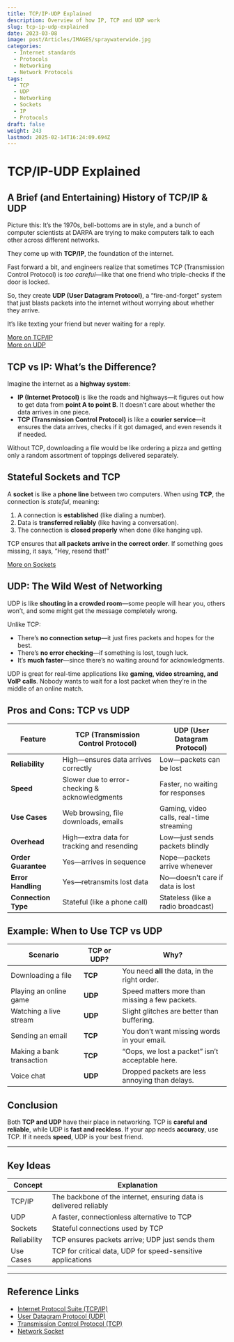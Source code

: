 ```yaml
---
title: TCP/IP-UDP Explained
description: Overview of how IP, TCP and UDP work
slug: tcp-ip-udp-explained
date: 2023-03-08
image: post/Articles/IMAGES/spraywaterwide.jpg
categories:
  - Internet standards
  - Protocols
  - Networking
  - Network Protocols
tags:
  - TCP
  - UDP
  - Networking
  - Sockets
  - IP
  - Protocols
draft: false
weight: 243
lastmod: 2025-02-14T16:24:09.694Z
---
```

# TCP/IP-UDP Explained

## A Brief (and Entertaining) History of TCP/IP & UDP

Picture this: It’s the 1970s, bell-bottoms are in style, and a bunch of computer scientists at DARPA are trying to make computers talk to each other across different networks.

They come up with **TCP/IP**, the foundation of the internet.

Fast forward a bit, and engineers realize that sometimes TCP (Transmission Control Protocol) is *too careful*—like that one friend who triple-checks if the door is locked.

So, they create **UDP (User Datagram Protocol)**, a “fire-and-forget” system that just blasts packets into the internet without worrying about whether they arrive.

It’s like texting your friend but never waiting for a reply.

[More on TCP/IP](https://en.wikipedia.org/wiki/Internet_protocol_suite)\
[More on UDP](https://en.wikipedia.org/wiki/User_Datagram_Protocol)

## TCP vs IP: What’s the Difference?

Imagine the internet as a **highway system**:

* **IP (Internet Protocol)** is like the roads and highways—it figures out how to get data from **point A to point B**. It doesn’t care about whether the data arrives in one piece.
* **TCP (Transmission Control Protocol)** is like a **courier service**—it ensures the data arrives, checks if it got damaged, and even resends it if needed.

Without TCP, downloading a file would be like ordering a pizza and getting only a random assortment of toppings delivered separately.

## Stateful Sockets and TCP

A **socket** is like a **phone line** between two computers. When using **TCP**, the connection is *stateful*, meaning:

1. A connection is **established** (like dialing a number).
2. Data is **transferred reliably** (like having a conversation).
3. The connection is **closed properly** when done (like hanging up).

TCP ensures that **all packets arrive in the correct order**. If something goes missing, it says, “Hey, resend that!”

[More on Sockets](https://en.wikipedia.org/wiki/Network_socket)

## UDP: The Wild West of Networking

UDP is like **shouting in a crowded room**—some people will hear you, others won’t, and some might get the message completely wrong.

Unlike TCP:

* There’s **no connection setup**—it just fires packets and hopes for the best.
* There’s **no error checking**—if something is lost, tough luck.
* It’s **much faster**—since there’s no waiting around for acknowledgments.

UDP is great for real-time applications like **gaming, video streaming, and VoIP calls**. Nobody wants to wait for a lost packet when they’re in the middle of an online match.

## Pros and Cons: TCP vs UDP

| Feature             | TCP (Transmission Control Protocol)            | UDP (User Datagram Protocol)             |
| ------------------- | ---------------------------------------------- | ---------------------------------------- |
| **Reliability**     | High—ensures data arrives correctly            | Low—packets can be lost                  |
| **Speed**           | Slower due to error-checking & acknowledgments | Faster, no waiting for responses         |
| **Use Cases**       | Web browsing, file downloads, emails           | Gaming, video calls, real-time streaming |
| **Overhead**        | High—extra data for tracking and resending     | Low—just sends packets blindly           |
| **Order Guarantee** | Yes—arrives in sequence                        | Nope—packets arrive whenever             |
| **Error Handling**  | Yes—retransmits lost data                      | No—doesn't care if data is lost          |
| **Connection Type** | Stateful (like a phone call)                   | Stateless (like a radio broadcast)       |

## Example: When to Use TCP vs UDP

| Scenario                  | TCP or UDP? | Why?                                            |
| ------------------------- | ----------- | ----------------------------------------------- |
| Downloading a file        | **TCP**     | You need **all** the data, in the right order.  |
| Playing an online game    | **UDP**     | Speed matters more than missing a few packets.  |
| Watching a live stream    | **UDP**     | Slight glitches are better than buffering.      |
| Sending an email          | **TCP**     | You don’t want missing words in your email.     |
| Making a bank transaction | **TCP**     | “Oops, we lost a packet” isn’t acceptable here. |
| Voice chat                | **UDP**     | Dropped packets are less annoying than delays.  |

## Conclusion

Both **TCP and UDP** have their place in networking. TCP is **careful and reliable**, while UDP is **fast and reckless**. If your app needs **accuracy**, use TCP. If it needs **speed**, UDP is your best friend.

***

## Key Ideas

| Concept     | Explanation                                                       |
| ----------- | ----------------------------------------------------------------- |
| TCP/IP      | The backbone of the internet, ensuring data is delivered reliably |
| UDP         | A faster, connectionless alternative to TCP                       |
| Sockets     | Stateful connections used by TCP                                  |
| Reliability | TCP ensures packets arrive; UDP just sends them                   |
| Use Cases   | TCP for critical data, UDP for speed-sensitive applications       |

***

## Reference Links

* [Internet Protocol Suite (TCP/IP)](https://en.wikipedia.org/wiki/Internet_protocol_suite)
* [User Datagram Protocol (UDP)](https://en.wikipedia.org/wiki/User_Datagram_Protocol)
* [Transmission Control Protocol (TCP)](https://en.wikipedia.org/wiki/Transmission_Control_Protocol)
* [Network Socket](https://en.wikipedia.org/wiki/Network_socket)
